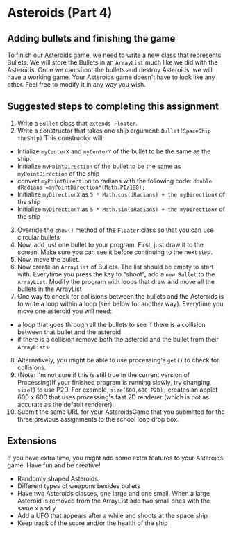 Asteroids (Part 4) 
==================
Adding bullets and finishing the game
-------------------------------------
To finish our Asteroids game, we need to write a new class that represents Bullets. We will store the Bullets in an `ArrayList` much like we did with the Asteroids. Once we can shoot the bullets and destroy Asteroids, we will have a working game. Your Asteroids game doesn't have to look like any other. Feel free to modify it in any way you wish.

Suggested steps to completing this assignment
---------------------------------------------

1. Write a `Bullet` class that `extends Floater`. 
2. Write a constructor that takes one ship argument: `Bullet(SpaceShip theShip)` This constructor will:
  - Intialize `myCenterX` and `myCenterY` of the bullet to be the same as the ship.
  - Initialize `myPointDirection` of the bullet to be the same as `myPointDirection` of the ship
  - convert `myPointDirectio`n to radians with the following code: `double dRadians =myPointDirection*(Math.PI/180);`
  - Initialize `myDirectionX` as `5 * Math.cos(dRadians) + the myDirectionX` of the ship
  - Initialize `myDirectionY` as `5 * Math.sin(dRadians) + the myDirectionY` of the ship
3. Override the `show()` method of the `Floater` class so that you can use circular bullets
4. Now, add just one bullet to your program. First, just draw it to the screen. Make sure you can see it before continuing to the next step.
5. Now, move the bullet.
6. Now create an `ArrayList` of Bullets. The list should be empty to start with. Everytime you press the key to "shoot", add a `new Bullet` to the `ArrayList`. Modify the program with loops that draw and move all the bullets in the ArrayList
7. One way to check for collisions between the bullets and the Asteroids is to write a loop within a loop (see below for another way). Everytime you move one asteroid you will need:
  - a loop that goes through all the bullets to see if there is a collision between that bullet and the asteroid
  - if there is a collision remove both the asteroid and the bullet from their `ArrayLists`
8. Alternatively, you might be able to use processing's `get()` to check for collisions.
9. (Note: I'm not sure if this is still true in the current version of Processing)If your finished program is running slowly, try changing `size(`) to use P2D. For example, `size(600,600,P2D);` creates an applet 600 x 600 that uses processing's fast 2D renderer (which is not as accurate as the default renderer).
10. Submit the same URL for your AsteroidsGame that you submitted for the three previous assignments to the school loop drop box.

Extensions
----------
If you have extra time, you might add some extra features to your Asteroids game. Have fun and be creative!
* Randomly shaped Asteroids
* Different types of weapons besides bullets
* Have two Asteroids classes, one large and one small. When a large Asteroid is removed from the ArrayList add two small ones with the same x and y
* Add a UFO that appears after a while and shoots at the space ship
* Keep track of the score and/or the health of the ship
 
